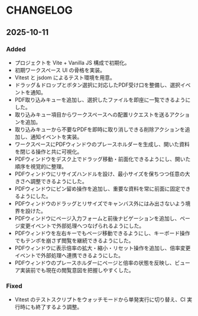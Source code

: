 # CHANGELOG

## 2025-10-11

### Added
- プロジェクトを Vite + Vanilla JS 構成で初期化。
- 初期ワークスペース UI の骨格を実装。
- Vitest と jsdom によるテスト環境を用意。
- ドラッグ＆ドロップとボタン選択に対応したPDF受け口を整備し、選択イベントを通知。
- PDF取り込みキューを追加し、選択したファイルを即座に一覧できるようにした。
- 取り込みキュー項目からワークスペースへの配置リクエストを送るアクションを追加。
- 取り込みキューから不要なPDFを即時に取り消しできる削除アクションを追加し、通知イベントを実装。
- ワークスペースにPDFウィンドウのプレースホルダーを生成し、開いた資料を閉じる操作と共に可視化。
- PDFウィンドウをデスク上でドラッグ移動・前面化できるようにし、開いた順序を視覚的に整理。
- PDFウィンドウにリサイズハンドルを設け、最小サイズを保ちつつ任意の大きさへ調整できるようにした。
- PDFウィンドウにピン留め操作を追加し、重要な資料を常に前面に固定できるようにした。
- PDFウィンドウのドラッグとリサイズでキャンバス外にはみ出さないよう境界を設けた。
- PDFウィンドウにページ入力フォームと前後ナビゲーションを追加し、ページ変更イベントで外部処理へつなげられるようにした。
- PDFウィンドウを左右キーでもページ移動できるようにし、キーボード操作でもテンポを崩さず閲覧を継続できるようにした。
- PDFウィンドウに表示倍率の拡大・縮小・リセット操作を追加し、倍率変更イベントで外部処理へ連携できるようにした。
- PDFウィンドウのプレースホルダーにページと倍率の状態を反映し、ビューア実装前でも現在の閲覧意図を把握しやすくした。

### Fixed
- Vitest のテストスクリプトをウォッチモードから単発実行に切り替え、CI 実行時にも終了するよう調整。
